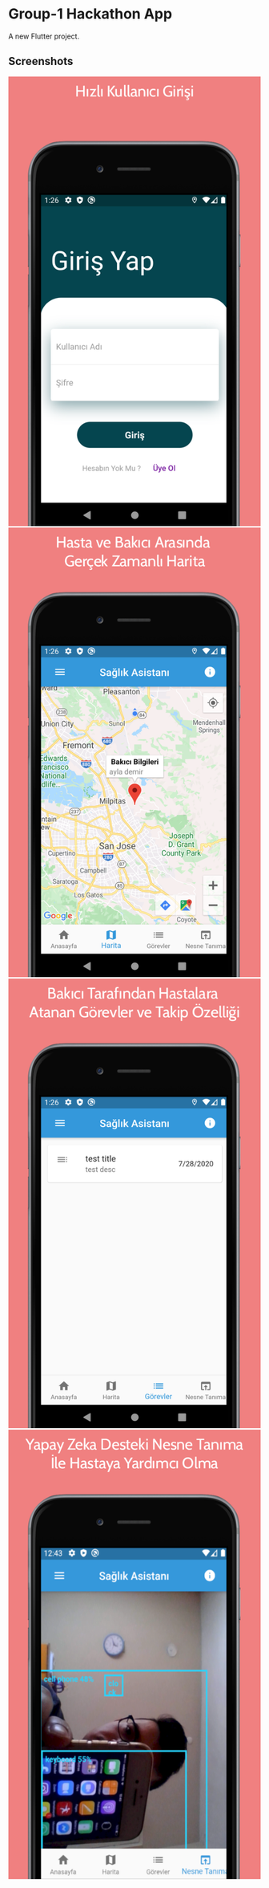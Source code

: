 # Group-1 Hackathon App
A new Flutter project.

## Screenshots
[![Image01](https://raw.githubusercontent.com/VBT-Intership/group1-hackathon-app/master/screenshot_1.png)]() <br/>
[![Image02](https://raw.githubusercontent.com/VBT-Intership/group1-hackathon-app/master/screenshot_2.png)]() <br/>
[![Image03](https://raw.githubusercontent.com/VBT-Intership/group1-hackathon-app/master/screenshot_3.png)]() <br/>
[![Image04](https://raw.githubusercontent.com/VBT-Intership/group1-hackathon-app/master/screenshot_4.png)]() <br/>
